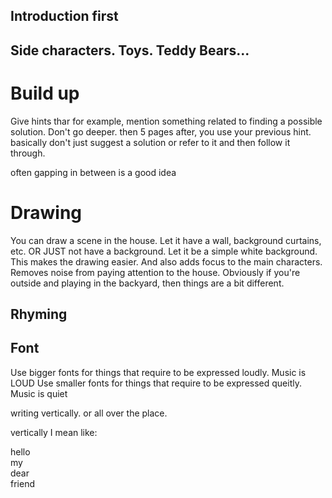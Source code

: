 ## Introduction first

## Side characters. Toys. Teddy Bears...

# Build up

Give hints thar for example, mention something related to finding a possible solution. 
Don't go deeper. then 5 pages after, you use your previous hint. 
basically don't just suggest a solution or refer to it and then follow it through. 

often gapping in between is a good idea

# Drawing

You can draw a scene in the house. Let it have a wall, background curtains, etc. 
OR JUST not have a background. Let it be a simple white background. This makes the drawing easier. And also adds focus to the main characters. Removes noise from paying attention to the house. 
Obviously if you're outside and playing in the backyard, then things are a bit different. 

## Rhyming

## Font

Use bigger fonts for things that require to be expressed loudly. Music is LOUD 
Use smaller fonts for things that require to be expressed queitly. Music is quiet

writing vertically. or all over the place. 

vertically I mean like:

hello  
my  
dear  
friend